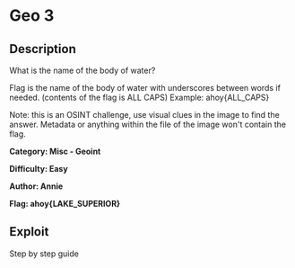 # Geo 3

## Description 
What is the name of the body of water?

Flag is the name of the body of water with underscores between words if needed. (contents of the flag is ALL CAPS) Example: ahoy{ALL_CAPS}

Note: this is an OSINT challenge, use visual clues in the image to find the answer. Metadata or anything within the file of the image won't contain the flag.

**Category: Misc - Geoint** 

**Difficulty: Easy**

**Author: Annie** 

**Flag: ahoy{LAKE_SUPERIOR}**

## Exploit
Step by step guide
